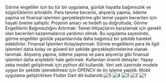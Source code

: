 Görme engelliler için bu tür bir uygulama, günlük hayatta bağımsızlık ve özgürlüklerini artırabilir. 
Para tanıma becerisi, alışveriş yapma, ödeme yapma ve finansal işlemleri gerçekleştirme gibi temel yaşam becerileri için hayati öneme sahiptir.
Projenin amacı ve hedefi şu doğrultuda;
Görme Engellilerin Bağımsızlığını Artırmak: Temel ihtiyaçlarını karşılamak için gerekli olan becerileri kazanmalarına yardımcı olmak. Bu uygulama sayesinde, görme engelliler günlük yaşamlarında daha bağımsız bir şekilde hareket edebilirler.
Finansal İşlemleri Kolaylaştırmak: Görme engellilerin para ile ilgili işlemleri daha kolay ve güvenli bir şekilde gerçekleştirmelerine olanak tanımak. Alışveriş yapma, ödeme yapma ve para alışverişi gibi finansal işlemleri daha erişilebilir hale getirmek.
Kullanılan önemli detaylar:
Yapay zeka modeli geliştirmek için python dili kullanıldı.
Veri seti üzerinde modele uygun bir şekilde işlenebilmesi için OPENCV ile ön işleme yapıldı.
Mobil uygulama geliştirilirken Flutter Dart dili kullanıldı.![5](https://github.com/user-attachments/assets/6a278304-1808-4944-89e4-3b3a5aa6b97d)
![4](https://github.com/user-attachments/assets/394d453e-04c9-418f-809d-9a8bae4f9146)
![3](https://github.com/user-attachments/assets/e6c75bc8-e448-4a56-b941-e5b00b25019f)
![2](https://github.com/user-attachments/assets/86e216a4-c376-4f63-8951-07c172f288c5)
![1](https://github.com/user-attachments/assets/d55683fa-d22d-4139-85eb-30dcfa2599de)
